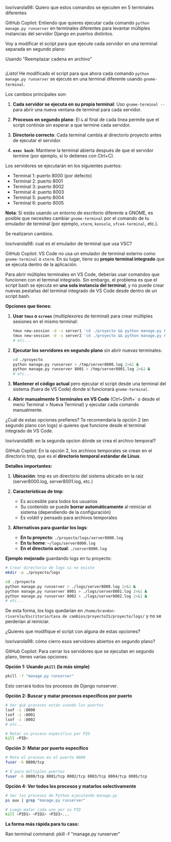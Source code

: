 losrivarola98: Quiero que estos comandos se ejecuten en 5 terminales diferentes

GitHub Copilot: Entiendo que quieres ejecutar cada comando `python manage.py runserver` en terminales diferentes para levantar múltiples instancias del servidor Django en puertos distintos.

Voy a modificar el script para que ejecute cada servidor en una terminal separada en segundo plano: 

Usando "Reemplazar cadena en archivo"


```

```
¡Listo! He modificado el script para que ahora cada comando `python manage.py runserver` se ejecute en una terminal diferente usando `gnome-terminal`. 

Los cambios principales son:

1. **Cada servidor se ejecuta en su propia terminal**: Uso `gnome-terminal --` para abrir una nueva ventana de terminal para cada servidor.

2. **Procesos en segundo plano**: El `&` al final de cada línea permite que el script continúe sin esperar a que termine cada servidor.

3. **Directorio correcto**: Cada terminal cambia al directorio proyecto antes de ejecutar el servidor.

4. **`exec bash`**: Mantiene la terminal abierta después de que el servidor termine (por ejemplo, si lo detienes con Ctrl+C).

Los servidores se ejecutarán en los siguientes puertos:
- Terminal 1: puerto 8000 (por defecto)
- Terminal 2: puerto 8001
- Terminal 3: puerto 8002
- Terminal 4: puerto 8003
- Terminal 5: puerto 8004
- Terminal 6: puerto 8005

**Nota**: Si estás usando un entorno de escritorio diferente a GNOME, es posible que necesites cambiar `gnome-terminal` por el comando de tu emulador de terminal (por ejemplo, `xterm`, `konsole`, `xfce4-terminal`, etc.).

Se realizaron cambios.

losrivarola98: cual es el emulador de terminal que usa VSC?

GitHub Copilot: VS Code no usa un emulador de terminal externo como `gnome-terminal` o `xterm`. En su lugar, tiene su **propio terminal integrado** que se ejecuta dentro de la aplicación.

Para abrir múltiples terminales en VS Code, deberías usar comandos que funcionen con el terminal integrado. Sin embargo, el problema es que el script bash se ejecuta en **una sola instancia del terminal**, y no puede crear nuevas pestañas del terminal integrado de VS Code desde dentro de un script bash.

**Opciones que tienes:**

1. **Usar `tmux` o `screen`** (multiplexores de terminal) para crear múltiples sesiones en el mismo terminal:
   ```bash
   tmux new-session -d -s server1 'cd ./proyecto && python manage.py runserver'
   tmux new-session -d -s server2 'cd ./proyecto && python manage.py runserver 8001'
   # etc...
   ```

2. **Ejecutar los servidores en segundo plano** sin abrir nuevas terminales:
   ```bash
   cd ./proyecto
   python manage.py runserver > /tmp/server8000.log 2>&1 &
   python manage.py runserver 8001 > /tmp/server8001.log 2>&1 &
   # etc...
   ```

3. **Mantener el código actual** pero ejecutar el script desde una terminal del sistema (fuera de VS Code) donde sí funcionará `gnome-terminal`.

4. **Abrir manualmente 5 terminales en VS Code** (Ctrl+Shift+` o desde el menú Terminal > Nueva Terminal) y ejecutar cada comando manualmente.

¿Cuál de estas opciones prefieres? Te recomendaría la opción 2 (en segundo plano con logs) si quieres que funcione desde el terminal integrado de VS Code.

losrivarola98: en la segunda opcion dónde se crea el archivo temporal?

GitHub Copilot: En la opción 2, los archivos temporales se crean en el directorio tmp, que es el **directorio temporal estándar de Linux**.

**Detalles importantes:**

1. **Ubicación**: tmp es un directorio del sistema ubicado en la raíz (server8000.log, server8001.log, etc.)

2. **Características de tmp**:
   - Es accesible para todos los usuarios
   - Su contenido se puede **borrar automáticamente** al reiniciar el sistema (dependiendo de la configuración)
   - Es volátil y pensado para archivos temporales

3. **Alternativas para guardar los logs**:
   
   - **En tu proyecto**: `./proyecto/logs/server8000.log`
   - **En tu home**: `~/logs/server8000.log`
   - **En el directorio actual**: `./server8000.log`

**Ejemplo mejorado** guardando logs en tu proyecto:

```bash
# Crear directorio de logs si no existe
mkdir -p ./proyecto/logs

cd ./proyecto
python manage.py runserver > ./logs/server8000.log 2>&1 &
python manage.py runserver 8001 > ./logs/server8001.log 2>&1 &
python manage.py runserver 8002 > ./logs/server8002.log 2>&1 &
# etc...
```

De esta forma, los logs quedarían en `/home/brandon-rivarola/Escritorio/Casa de cambios/proyectoIS/proyecto/logs/` y no se perderían al reiniciar.

¿Quieres que modifique el script con alguna de estas opciones?

losrivarola98: cómo cierro esos servidores abiertos en segundo plano?

GitHub Copilot: Para cerrar los servidores que se ejecutan en segundo plano, tienes varias opciones:

**Opción 1: Usando `pkill` (la más simple)**
```bash
pkill -f "manage.py runserver"
```
Esto cerrará todos los procesos de Django runserver.

**Opción 2: Buscar y matar procesos específicos por puerto**
```bash
# Ver qué procesos están usando los puertos
lsof -i :8000
lsof -i :8001
lsof -i :8002
# etc...

# Matar un proceso específico por PID
kill <PID>
```

**Opción 3: Matar por puerto específico**
```bash
# Mata el proceso en el puerto 8000
fuser -k 8000/tcp

# O para múltiples puertos
fuser -k 8000/tcp 8001/tcp 8002/tcp 8003/tcp 8004/tcp 8005/tcp
```

**Opción 4: Ver todos los procesos y matarlos selectivamente**
```bash
# Ver los procesos de Python ejecutando manage.py
ps aux | grep "manage.py runserver"

# Luego matar cada uno por su PID
kill <PID1> <PID2> <PID3>...
```

**La forma más rápida para tu caso:** 

Ran terminal command: pkill -f "manage.py runserver"